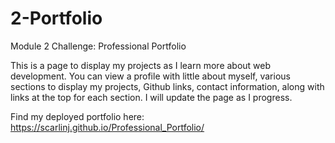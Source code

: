 # 2-Portfolio
Module 2 Challenge: Professional Portfolio

This is a page to display my projects as I learn more about web development.  You can view a profile with little about myself, various sections to display my projects, Github links, contact information, along with links at the top for each section.  I will update the page as I progress.


Find my deployed portfolio here: https://scarlinj.github.io/Professional_Portfolio/